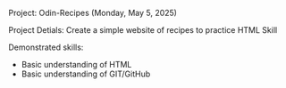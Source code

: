 Project: Odin-Recipes (Monday, May 5, 2025) 

Project Detials:
Create a simple website of recipes to practice HTML Skill

Demonstrated skills:
- Basic understanding of HTML
- Basic understanding of GIT/GitHub